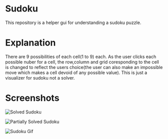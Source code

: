 # Sudoku
This repository is a helper gui for understanding a sudoku puzzle.

# Explanation
There are 9 possibilities of each cell(1 to 9) each. As the user clicks each possible nuber for a cell, the row,column and grid coresponding to the cell is changed to reflect the users choice(the user can also make an impossible move which makes a cell devoid of any possible value).
This is just a visualizer for sudoku not a solver.

# Screenshots

![Solved Sudoku](https://imgur.com/g6SI4OW.png)

![Partially Solved Sudoku](https://imgur.com/Yj32PGG.png)

![Sudoku Gif](https://imgur.com/HLaLpea.gif)